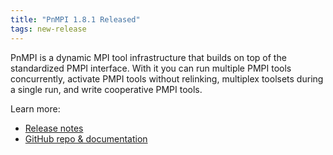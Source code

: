 ```yaml
---
title: "PnMPI 1.8.1 Released"
tags: new-release
---
```


PnMPI is a dynamic MPI tool infrastructure that builds on top of the standardized PMPI interface. With it you can run multiple PMPI tools concurrently, activate PMPI tools without relinking, multiplex toolsets during a single run, and write cooperative PMPI tools.

Learn more:
- [Release notes](https://github.com/LLNL/PnMPI/releases)
- [GitHub repo & documentation](https://github.com/LLNL/PnMPI)
